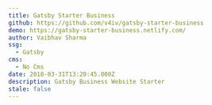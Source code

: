 ```yaml
---
title: Gatsby Starter Business
github: https://github.com/v4iv/gatsby-starter-business
demo: https://gatsby-starter-business.netlify.com/
author: Vaibhav Sharma
ssg:
  - Gatsby
cms:
  - No Cms
date: 2018-03-31T13:20:45.000Z
description: Gatsby Business Website Starter
stale: false
---
```

